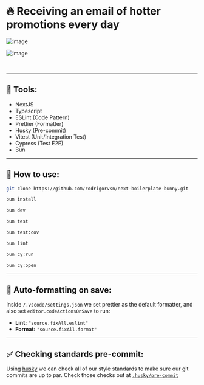# 🔥 Receiving an email of hotter promotions every day

![image](https://github.com/RodrigoRVSN/ace/assets/75763403/a244a191-dcb9-4813-bdd4-03b08b67d120)

![image](https://github.com/RodrigoRVSN/ace/assets/75763403/490fbb43-b6c8-4192-8ce9-1916d1a5d623)

<br>

___
## 🔨 Tools:

- NextJS
- Typescript
- ESLint (Code Pattern)
- Prettier (Formatter)
- Husky (Pre-commit)
- Vitest (Unit/Integration Test)
- Cypress (Test E2E)
- Bun
___
## 🤺 How to use:


```bash
git clone https://github.com/rodrigorvsn/next-boilerplate-bunny.git
```

```bash
bun install
```

```bash
bun dev
```

```bash
bun test
```

```bash
bun test:cov
```

```bash
bun lint
```

```bash
bun cy:run
```

```bash
bun cy:open
```

___
## 🤖 Auto-formatting on save:

Inside `/.vscode/settings.json` we set prettier as the default formatter, and also set `editor.codeActionsOnSave` to run:

- **Lint:** `"source.fixAll.eslint"`
- **Format:** `"source.fixAll.format"`

___
## ✅ Checking standards pre-commit:

Using [husky](https://www.npmjs.com/package/husky) we can check all of our style standards to make sure our git commits are up to par. Check those checks out at [`.husky/pre-commit`](.husky/pre-commit)
